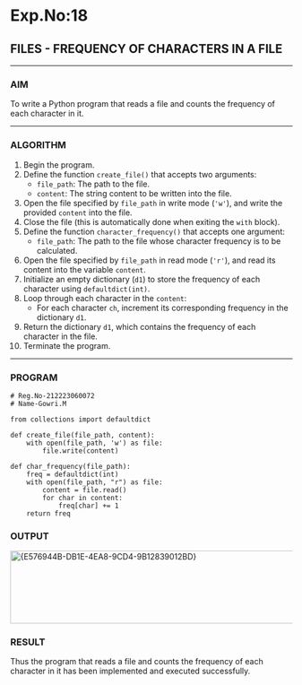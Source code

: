 # Exp.No:18  
## FILES - FREQUENCY OF CHARACTERS IN A FILE

---

### AIM  
To write a Python program that reads a file and counts the frequency of each character in it.

---

### ALGORITHM

1. Begin the program.  
2. Define the function `create_file()` that accepts two arguments:  
   - `file_path`: The path to the file.  
   - `content`: The string content to be written into the file.  
3. Open the file specified by `file_path` in write mode (`'w'`), and write the provided `content` into the file.  
4. Close the file (this is automatically done when exiting the `with` block).  
5. Define the function `character_frequency()` that accepts one argument:  
   - `file_path`: The path to the file whose character frequency is to be calculated.  
6. Open the file specified by `file_path` in read mode (`'r'`), and read its content into the variable `content`.  
7. Initialize an empty dictionary (`d1`) to store the frequency of each character using `defaultdict(int)`.  
8. Loop through each character in the `content`:  
   - For each character `ch`, increment its corresponding frequency in the dictionary `d1`.  
9. Return the dictionary `d1`, which contains the frequency of each character in the file.  
10. Terminate the program.

---

### PROGRAM

```
# Reg.No-212223060072
# Name-Gowri.M

from collections import defaultdict

def create_file(file_path, content):
    with open(file_path, 'w') as file:
        file.write(content)

def char_frequency(file_path):
    freq = defaultdict(int)
    with open(file_path, "r") as file:
        content = file.read()
        for char in content:
            freq[char] += 1
    return freq
```


### OUTPUT
<img width="804" height="130" alt="{E576944B-DB1E-4EA8-9CD4-9B12839012BD}" src="https://github.com/user-attachments/assets/65c4ee5f-c69c-4b75-8a15-a83be10de51d" />


### RESULT
Thus the program that reads a file and counts the frequency of each character in it has been implemented and executed successfully.
